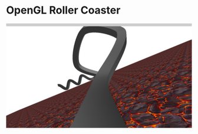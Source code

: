 # OpenGL Roller Coaster

![alt text](https://github.com/cart587/rollercoaster/blob/master/imgs/385.jpg)
